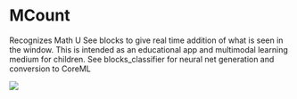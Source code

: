 # MCount

Recognizes Math U See blocks to give real time addition of what is seen in the window. This is intended as an educational app and multimodal learning medium for children.
See blocks_classifier for neural net generation and conversion to CoreML

![](https://github.com/jeanfredericplante/block_count/edit/master/resources/v1.gif)
